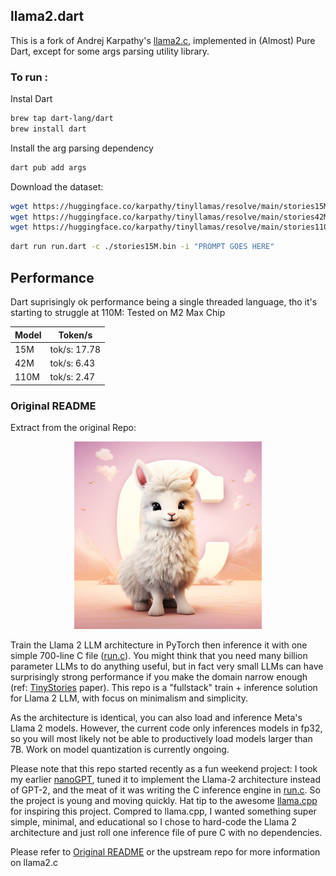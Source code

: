 ## llama2.dart

This is a fork of Andrej Karpathy's [llama2.c](https://github.com/karpathy/llama2.c), implemented in (Almost) Pure Dart, except for some args parsing utility library.

### To run :

Instal Dart

```bash
brew tap dart-lang/dart
brew install dart
```

Install the arg parsing dependency

```bash
dart pub add args
```

Download the dataset:

```bash
wget https://huggingface.co/karpathy/tinyllamas/resolve/main/stories15M.bin
wget https://huggingface.co/karpathy/tinyllamas/resolve/main/stories42M.bin
wget https://huggingface.co/karpathy/tinyllamas/resolve/main/stories110M.bin
```

```bash
dart run run.dart -c ./stories15M.bin -i "PROMPT GOES HERE"
```

## Performance

Dart suprisingly ok performance being a single threaded language, tho it's starting to struggle at 110M:
Tested on M2 Max Chip

| Model | Token/s      |
| ----- | ------------ |
| 15M   | tok/s: 17.78 |
| 42M   | tok/s: 6.43  |
| 110M  | tok/s: 2.47  |

### Original README

Extract from the original Repo:

<p align="center">
  <img src="assets/llama_cute.jpg" width="300" height="300" alt="Cute Llama">
</p>

Train the Llama 2 LLM architecture in PyTorch then inference it with one simple 700-line C file ([run.c](run.c)). You might think that you need many billion parameter LLMs to do anything useful, but in fact very small LLMs can have surprisingly strong performance if you make the domain narrow enough (ref: [TinyStories](https://huggingface.co/datasets/roneneldan/TinyStories) paper). This repo is a "fullstack" train + inference solution for Llama 2 LLM, with focus on minimalism and simplicity.

As the architecture is identical, you can also load and inference Meta's Llama 2 models. However, the current code only inferences models in fp32, so you will most likely not be able to productively load models larger than 7B. Work on model quantization is currently ongoing.

Please note that this repo started recently as a fun weekend project: I took my earlier [nanoGPT](https://github.com/karpathy/nanoGPT), tuned it to implement the Llama-2 architecture instead of GPT-2, and the meat of it was writing the C inference engine in [run.c](run.c). So the project is young and moving quickly. Hat tip to the awesome [llama.cpp](https://github.com/ggerganov/llama.cpp) for inspiring this project. Compred to llama.cpp, I wanted something super simple, minimal, and educational so I chose to hard-code the Llama 2 architecture and just roll one inference file of pure C with no dependencies.

Please refer to [Original README](/ORIGINAL.md) or the upstream repo for more information on llama2.c
